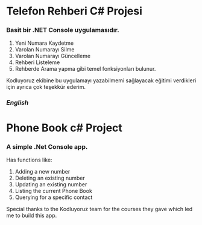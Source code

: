 # Telefon Rehberi C# Projesi
### Basit bir .NET Console uygulamasıdır.
1) Yeni Numara Kaydetme
2) Varolan Numarayı Silme
3) Varolan Numarayı Güncelleme
4) Rehberi Listeleme
5) Rehberde Arama yapma
gibi temel fonksiyonları bulunur.

Kodluyoruz ekibine bu uygulamayı yazabilmemi sağlayacak eğitimi verdikleri için ayrıca çok teşekkür ederim.

### ***English***

# Phone Book c# Project
### A simple .Net Console app.
Has functions like:
1) Adding a new number
2) Deleting an existing number
3) Updating an existing number
4) Listing the current Phone Book
5) Querying for a specific contact

Special thanks to the Kodluyoruz team for the courses they gave which led me to build this app.
